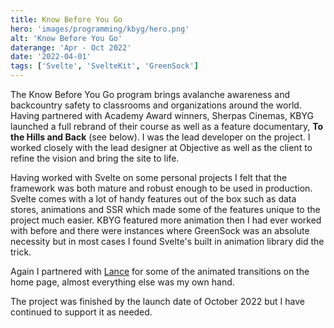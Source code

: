 ```yaml
---
title: Know Before You Go
hero: 'images/programming/kbyg/hero.png'
alt: 'Know Before You Go'
daterange: 'Apr - Oct 2022'
date: '2022-04-01'
tags: ['Svelte', 'SvelteKit', 'GreenSock']
---
```

<script>
    import Player from '../../lib/components/content/Player.svelte'
</script>

The Know Before You Go program brings avalanche awareness and backcountry safety to classrooms and organizations around the world. Having partnered with Academy Award winners, Sherpas Cinemas, KBYG launched a full rebrand of their course as well as a feature documentary, **To the Hills and Back** (see below). I was the lead developer on the project. I worked closely with the lead designer at Objective as well as the client to refine the vision and bring the site to life.

Having worked with Svelte on some personal projects I felt that the framework was both mature and robust enough to be used in production. Svelte comes with a lot of handy features out of the box such as data stores, 
animations and SSR which made some of the features unique to the project much easier. KBYG featured more animation then I had ever worked with before and there were instances where GreenSock was an absolute 
necessity but in most cases I found Svelte's built in animation library did the trick.

Again I partnered with [Lance](https://www.lancesnider.com) for some of the animated transitions on the home page, almost everything else was my own hand.

The project was finished by the launch date of October 2022 but I have continued to support it as needed.

<Player path="https://player.vimeo.com/video/915297039?h=1e3a1c16dc" />